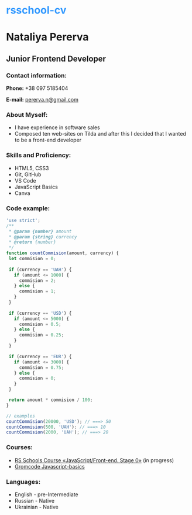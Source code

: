 <h1><span style="color:#3399ff">rsschool-cv</span></h1>

# Nataliya Pererva

## Junior Frontend Developer

### Contact information:
**Phone:** +38 097 5185404

**E-mail:** pererva.n@gmail.com

### About Myself:

- I have experience in software sales
- Сomposed ten web-sites on Tilda and after this I decided that I wanted to be a front-end developer

### Skills and Proficiency:
- HTML5, CSS3
- Git, GitHub
- VS Code
- JavaScript Basics
- Canva
  
### Code example:
```js
'use strict';
/**
 * @param {number} amount
 * @param {string} currency
 * @return {number}
 */
function countCommision(amount, currency) {
 let commision = 0;
 
 if (currency == 'UAH') {
   if (amount <= 1000) {
     commision = 2;
   } else {
     commision = 1;
   }
 }
 
 if (currency == 'USD') {
   if (amount <= 5000) {
     commision = 0.5;
   } else {
     commision = 0.25;
   }
 }

 if (currency == 'EUR') {
   if (amount <= 3000) {
     commision = 0.75;
   } else {
     commision = 0;
   }
 }

 return amount * commision / 100;
}

// examples
countCommision(20000, 'USD'); // ===> 50
countCommision(500, 'UAH'); // ===> 10
countCommision(2000, 'UAH'); // ===> 20
```

### Courses:
- [RS Schools Course «JavaScript/Front-end. Stage 0»](https://rs.school/js-stage0/) (in progress)
- [Gromcode Javascript-basics](https://gromcode.com/)

### Languages:
- English - pre-Intermediate
- Russian - Native
- Ukrainian - Native
